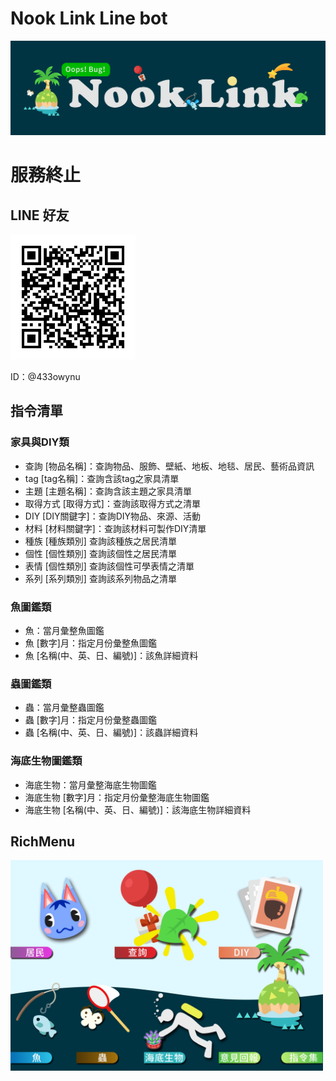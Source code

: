 Nook Link Line bot
===============================
![](https://raw.githubusercontent.com/HuskyHsu/NookLink/master/assets/cover.png)

# 服務終止

LINE 好友
----
<img src="https://raw.githubusercontent.com/HuskyHsu/NookLink/master/assets/LINE link.png" width="200" />

ID：@433owynu

指令清單
----

### 家具與DIY類
- 查詢 [物品名稱]：查詢物品、服飾、壁紙、地板、地毯、居民、藝術品資訊
- tag [tag名稱]：查詢含該tag之家具清單
- 主題 [主題名稱]：查詢含該主題之家具清單
- 取得方式 [取得方式]：查詢該取得方式之清單
- DIY [DIY關鍵字]：查詢DIY物品、來源、活動
- 材料 [材料關鍵字]：查詢該材料可製作DIY清單
- 種族 [種族類別] 查詢該種族之居民清單
- 個性 [個性類別] 查詢該個性之居民清單
- 表情 [個性類別] 查詢該個性可學表情之清單 
- 系列 [系列類別] 查詢該系列物品之清單 

### 魚圖鑑類
- 魚：當月彙整魚圖鑑
- 魚 [數字]月：指定月份彙整魚圖鑑
- 魚 [名稱(中、英、日、編號)]：該魚詳細資料

### 蟲圖鑑類
- 蟲：當月彙整蟲圖鑑
- 蟲 [數字]月：指定月份彙整蟲圖鑑
- 蟲 [名稱(中、英、日、編號)]：該蟲詳細資料

### 海底生物圖鑑類
- 海底生物：當月彙整海底生物圖鑑
- 海底生物 [數字]月：指定月份彙整海底生物圖鑑
- 海底生物 [名稱(中、英、日、編號)]：該海底生物詳細資料

RichMenu
----
<img src="https://raw.githubusercontent.com/HuskyHsu/NookLink/master/assets/richmenu_v1.3.0.png" width="500" />
